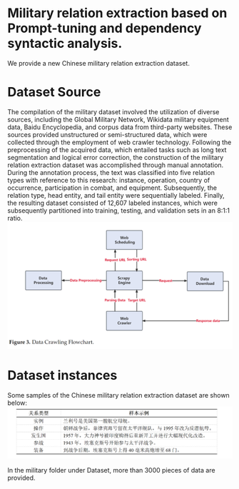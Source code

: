 # Military relation extraction based on Prompt-tuning and dependency syntactic analysis.<br>
We provide a new Chinese military relation extraction dataset.

# Dataset Source
The compilation of the military dataset involved the utilization of diverse sources, including the Global Military Network, Wikidata military equipment data, Baidu Encyclopedia, and corpus data from third-party websites. These sources provided unstructured or semi-structured data, which were collected through the employment of web crawler technology. Following the preprocessing of the acquired data, which entailed tasks such as long text segmentation and logical error correction, the construction of the military relation extraction dataset was accomplished through manual annotation. During the annotation process, the text was classified into five relation types with reference to this research: instance, operation, country of occurrence, participation in combat, and equipment. Subsequently, the relation type, head entity, and tail entity were sequentially labeled. Finally, the resulting dataset consisted of 12,607 labeled instances, which were subsequently partitioned into training, testing, and validation sets in an 8:1:1 ratio.
![Data Crawling Flowchart.](https://github.com/JhxCUGBCS/PTRSDP/blob/main/%E6%95%B0%E6%8D%AE%E7%88%AC%E5%8F%96%E6%B5%81%E7%A8%8B.jpg)

# Dataset instances
Some samples of the Chinese military relation extraction dataset are shown below:
![Dataset samples](https://github.com/JhxCUGBCS/PTRSDP/blob/main/%E6%95%B0%E6%8D%AE%E6%A0%B7%E4%BE%8B.jpg)<br>

In the military folder under Dataset, more than 3000 pieces of data are provided.
